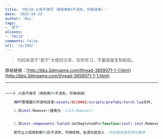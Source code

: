 ```yaml
---
title: 'YN110-火炬不用尽（用到剩0%不消失，可继续用）'
date: '2025-04-23'
author: 'Bny'
tags:
- '易宁'
aliases:
- 'YN110'
comments: false
url: '/p/108/'
---
```


> 代码来源于“易宁”大佬的分享，仅供学习，不要直接复制粘贴。

原帖链接：[http://bbs.3dmgame.com/thread-3859071-1-1.html](http://bbs.3dmgame.com/thread-3859071-1-1.html)

---

```lua  

一一０.火炬不用尽（用到剩0%不消失，可继续用）

	用MT管理器打开游戏目录/assets/DLC0002/scripts/prefabs/torch.lua文件，

	1.将inst:Remove()替换为--inst:Remove()


	2.将inst.components.fueled:SetDepletedFn(function(inst) inst:Remove() end)替换为--inst.components.fueled:SetDepletedFn(function(inst) inst:Remove() end)

	即可让火炬用到剩0%后不消失，可继续用。在语句前加入--的功能就是将该句废掉

```  

